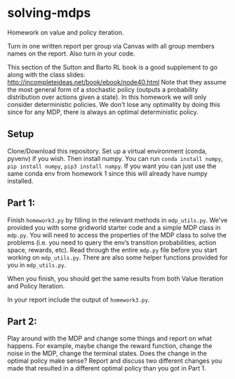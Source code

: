 # solving-mdps
Homework on value and policy iteration.

Turn in one written report per group via Canvas with all group members names on the report. Also turn in your code.

This section of the Sutton and Barto RL book is a good supplement to go along with the class slides:
http://incompleteideas.net/book/ebook/node40.html
Note that they assume the most general form of a stochastic policy (outputs a probability distribution over actions given a state). In this homework we will only consider deterministic policies. We don't lose any optimality by doing this since for any MDP, there is always an optimal deterministic policy.

## Setup
Clone/Download this repository. Set up a virtual environment (conda, pyvenv) if you wish. Then install numpy. 
You can run `conda install numpy`, `pip install numpy`, `pip3 install numpy`. If you want you can just use the same conda env from homework 1 since this will already have numpy installed.

## Part 1: 
Finish `homework3.py` by filling in the relevant methods in `mdp_utils.py`. We've provided you with some gridworld starter code and a simple MDP class in `mdp.py`.
You will need to access the properties of the MDP class to solve the problems (i.e. you need to query the env’s transition probabilities, action space, rewards, etc). Read through the entire `mdp.py` file before you start working on `mdp_utils.py`. There are also some helper functions provided for you in `mdp_utils.py`.

When you finish, you should get the same results from both Value Iteration and Policy Iteration.

In your report include the output of `homework3.py`.

## Part 2:
Play around with the MDP and change some things and report on what happens. For example, maybe change the reward function, change the noise in the MDP, change the terminal states. Does the change in the optimal policy make sense? Report and discuss two different changes you made that resulted in a different optimal policy than you got in Part 1. 
